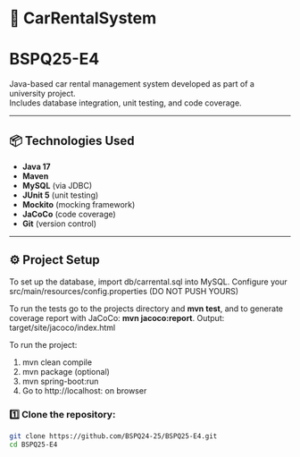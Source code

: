 # 🚗 CarRentalSystem
# BSPQ25-E4
Java-based car rental management system developed as part of a university project.  
Includes database integration, unit testing, and code coverage.

---

## 📦 Technologies Used

- **Java 17**
- **Maven**
- **MySQL** (via JDBC)
- **JUnit 5** (unit testing)
- **Mockito** (mocking framework)
- **JaCoCo** (code coverage)
- **Git** (version control)

---

## ⚙️ Project Setup
To set up the database, import db/carrental.sql into MySQL.
Configure your src/main/resources/config.properties (DO NOT PUSH YOURS)

To run the tests go to the projects directory and **mvn test**, and to generate coverage report with JaCoCo: **mvn jacoco:report**.
Output: target/site/jacoco/index.html

To run the project:

1. mvn clean compile
2. mvn package (optional)
3. mvn spring-boot:run
4. Go to http://localhost:<port> on browser

### 1️⃣ Clone the repository:
```bash
git clone https://github.com/BSPQ24-25/BSPQ25-E4.git
cd BSPQ25-E4

